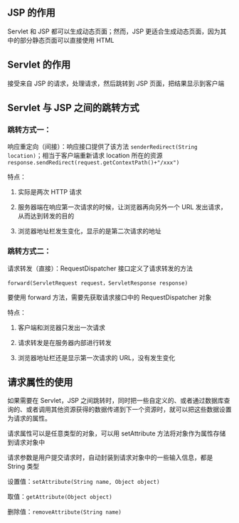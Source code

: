 ## JSP 的作用

Servlet 和 JSP 都可以生成动态页面；然而，JSP 更适合生成动态页面，因为其中的部分静态页面可以直接使用 HTML



## Servlet 的作用

接受来自 JSP 的请求，处理请求，然后跳转到 JSP 页面，把结果显示到客户端



## Servlet 与 JSP 之间的跳转方式

### 跳转方式一：

响应重定向（间接）：响应接口提供了该方法 `senderRedirect(String location)`；相当于客户端重新请求 location 所在的资源 `response.sendRedirect(request.getContextPath()+"/xxx")`

特点：

1. 实际是两次 HTTP 请求

2. 服务器端在响应第一次请求的时候，让浏览器再向另外一个 URL 发出请求，从而达到转发的目的

3. 浏览器地址栏发生变化，显示的是第二次请求的地址





### 跳转方式二：

请求转发（直接）：RequestDispatcher 接口定义了请求转发的方法

`forward(ServletRequest request，ServletResponse response)`

要使用 forward 方法，需要先获取请求接口中的 RequestDispatcher 对象

特点：

1. 客户端和浏览器只发出一次请求

2. 请求转发是在服务器内部进行转发

3. 浏览器地址栏还是显示第一次请求的 URL，没有发生变化



## 请求属性的使用

如果需要在 Servlet，JSP 之间跳转时，同时把一些自定义的、或者通过数据库查询的、或者调用其他资源获得的数据传递到下一个资源时，就可以把这些数据设置为请求的属性。

请求属性可以是任意类型的对象，可以用 setAttribute 方法将对象作为属性存储到请求对象中

请求参数是用户提交请求时，自动封装到请求对象中的一些输入信息，都是 String 类型

设置值：`setAttribute(String name, Object object)`

取值：`getAttribute(Object object)`

删除值：`removeAttribute(String name)`